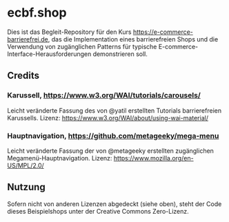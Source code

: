 # ecbf.shop

Dies ist das Begleit-Repository für den Kurs https://e-commerce-barrierefrei.de, das die Implementation eines barrierefreien Shops und die Verwendung von zugänglichen Patterns für typische E-commerce-Interface-Herausforderungen demonstrieren soll.

## Credits

### Karussell, https://www.w3.org/WAI/tutorials/carousels/
Leicht veränderte Fassung des von @yatil erstellten Tutorials barrierefreien Karussells. Lizenz: https://www.w3.org/WAI/about/using-wai-material/

### Hauptnavigation, https://github.com/metageeky/mega-menu
Leicht veränderte Fassung der von @metageeky erstellten zugänglichen Megamenü-Hauptnavigation. Lizenz: https://www.mozilla.org/en-US/MPL/2.0/

## Nutzung
Sofern nicht von anderen Lizenzen abgedeckt (siehe oben), steht der Code dieses Beispielshops unter der Creative Commons Zero-Lizenz.
